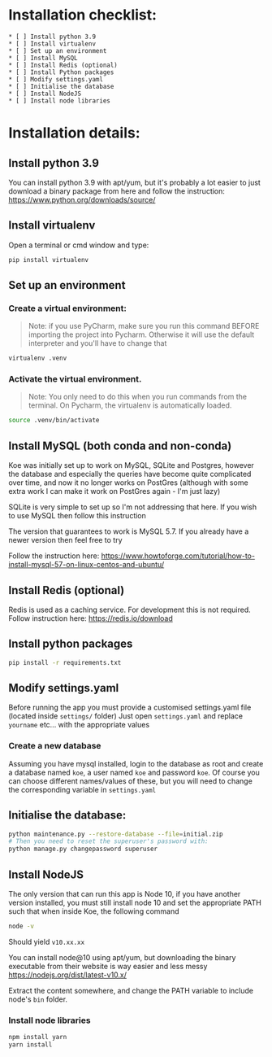 # Installation checklist:
    * [ ] Install python 3.9
    * [ ] Install virtualenv
    * [ ] Set up an environment
    * [ ] Install MySQL
    * [ ] Install Redis (optional)
    * [ ] Install Python packages
    * [ ] Modify settings.yaml
    * [ ] Initialise the database
    * [ ] Install NodeJS
    * [ ] Install node libraries

# Installation details:

## Install python 3.9
You can install python 3.9 with apt/yum, but it's probably a lot easier to just download a binary package from here and follow the instruction: https://www.python.org/downloads/source/

## Install virtualenv
Open a terminal or cmd window and type:
```bash
pip install virtualenv
```

## Set up an environment
### Create a virtual environment:
> Note: if you use PyCharm, make sure you run this command BEFORE importing the project into Pycharm. Otherwise it will use the default interpreter and you'll have to change that

```bash
virtualenv .venv
```

### Activate the virtual environment.
> Note: You only need to do this when you run commands from the terminal. On Pycharm, the virtualenv is automatically loaded.

```bash
source .venv/bin/activate
```

## Install MySQL (both conda and non-conda)
Koe was initially set up to work on MySQL, SQLite and Postgres, however the database
and especially the queries have become quite complicated over time, and now it no longer works
on PostGres (although with some extra work I can make it work on PostGres again - I'm just lazy)

SQLite is very simple to set up so I'm not addressing that here. If you wish to use MySQL then follow
this instruction

The version that guarantees to work is MySQL 5.7. If you already have a newer version then feel free to try

Follow the instruction here: https://www.howtoforge.com/tutorial/how-to-install-mysql-57-on-linux-centos-and-ubuntu/

## Install Redis (optional)
Redis is used as a caching service. For development this is not required.
Follow instruction here: https://redis.io/download


## Install python packages
```bash
pip install -r requirements.txt
```

## Modify settings.yaml
Before running the app you must provide a customised settings.yaml file (located inside `settings/` folder)
Just open `settings.yaml` and replace `yourname` etc... with the appropriate values 

### Create a new database
Assuming you have mysql installed, login to the database as root and create a database named `koe`, a user named `koe` and password `koe`. Of course you can choose different names/values of these, but you will need to change the corresponding variable in `settings.yaml`

## Initialise the database:
```bash
python maintenance.py --restore-database --file=initial.zip
# Then you need to reset the superuser's password with:
python manage.py changepassword superuser
```

## Install NodeJS
The only version that can run this app is Node 10, if you have another version installed,
you must still install node 10 and set the appropriate PATH such that when inside Koe, the following command

```bash
node -v
```

Should yield `v10.xx.xx`

You can install node@10 using apt/yum, but downloading the binary executable from their website is way easier and less messy 
https://nodejs.org/dist/latest-v10.x/

Extract the content somewhere, and change the PATH variable to include node's `bin` folder.

### Install node libraries
```bash
npm install yarn
yarn install
```
